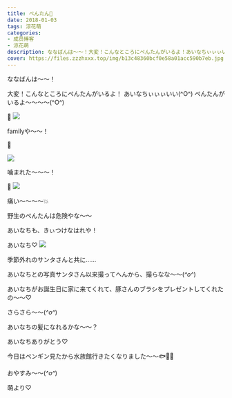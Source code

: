 ```yaml
---
title: ぺんたん🐧
date: 2018-01-03
tags: 涼花萌
categories: 
- 成员博客
- 涼花萌
description: ななばんは〜〜！大変！こんなところにぺんたんがいるよ！あいなちぃぃぃいい(^O^)ぺんたんがいるよ〜〜〜〜(^O^)🐧familyや〜〜！🐧噛まれた〜〜〜！...
cover: https://files.zzzhxxx.top/img/b13c48360bcf0e58a01acc590b7eb.jpg 
---
```





ななばんは〜〜！




大変！こんなところにぺんたんがいるよ！
あいなちぃぃぃいい(^O^)
ぺんたんがいるよ〜〜〜〜(^O^)




🐧
![](https://files.zzzhxxx.top/img/b13c48360bcf0e58a01acc590b7eb.jpg)





familyや〜〜！





🐧

![](https://files.zzzhxxx.top/img/b13c48360bcf0e58a01acc590b7eb-01.jpg)





噛まれた〜〜〜！






🐧
![](https://files.zzzhxxx.top/img/b13c48360bcf0e58a01acc590b7eb-02.jpg)





痛い〜〜〜〜💥



野生のぺんたんは危険やな〜〜


あいなちも、きぃつけなはれや！






あいなち♡
![](https://files.zzzhxxx.top/img/b13c48360bcf0e58a01acc590b7eb-03.jpg)



季節外れのサンタさんと共に……


あいなちとの写真サンタさん以来撮ってへんから、撮らなな〜〜(*^o^*)




あいなちがお誕生日に家に来てくれて、豚さんのブラシをプレゼントしてくれたの〜〜♡


さらさら〜〜(*^o^*)

あいなちの髪になれるかな〜〜？

あいなちありがとう♡



今日はペンギン見たから水族館行きたくなりました〜〜🐟🐠🐡




おやすみ〜〜(*^o^*)



萌より♡


